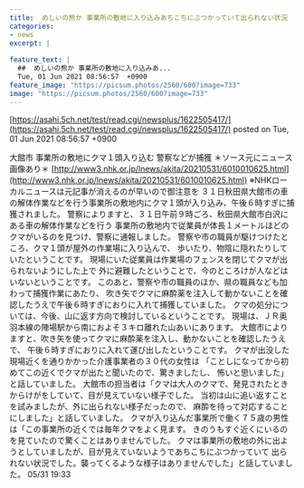```yaml
---
title:  めしいの熊か 事業所の敷地に入り込みあちこちにぶつかっていて出られない状況　捕獲完了、山へ返す予定・大館 
categories:
- news
excerpt: |
  
feature_text: |
  ##  めしいの熊か 事業所の敷地に入り込みあ...
  Tue, 01 Jun 2021 08:56:57  +0900
feature_image: "https://picsum.photos/2560/600?image=733"
image: "https://picsum.photos/2560/600?image=733"
---
```


[https://asahi.5ch.net/test/read.cgi/newsplus/1622505417/](https://asahi.5ch.net/test/read.cgi/newsplus/1622505417/)
posted on Tue, 01 Jun 2021 08:56:57  +0900

<!--more-->

大館市 事業所の敷地にクマ１頭入り込む 警察などが捕獲 ＊ソース元にニュース画像あり＊ [http://www3.nhk.or.jp/lnews/akita/20210531/6010010625.html](http://www3.nhk.or.jp/lnews/akita/20210531/6010010625.html) ※NHKローカルニュースは元記事が消えるのが早いので御注意を ３１日秋田県大館市の車の解体作業などを行う事業所の敷地内にクマ１頭が入り込み、午後６時すぎに捕獲されました。 警察によりますと、３１日午前９時ごろ、秋田県大館市白沢にある車の解体作業などを行う 事業所の敷地内で従業員が体長１メートルほどのクマがいるのを見つけ、警察に通報しました。 警察や市の職員が駆けつけたところ、クマ１頭が屋外の作業場に入り込んで、 歩いたり、物陰に隠れたりしていたということです。 現場にいた従業員は作業場のフェンスを閉じてクマが出られないようにした上で 外に避難したということで、今のところけが人などはいないということです。 このあと、警察や市の職員のほか、県の職員なども加わって捕獲作業にあたり、 吹き矢でクマに麻酔薬を注入して動かないことを確認したうえで午後６時すぎにおりに入れて捕獲していました。 クマの処分については、今後、山に返す方向で検討しているということです。 現場は、ＪＲ奥羽本線の陣場駅から南におよそ３キロ離れた山あいにあります。 大館市によりますと、吹き矢を使ってクマに麻酔薬を注入し、動かないことを確認したうえで、 午後６時すぎにおりに入れて運び出したということです。 クマが出没した現場近くを通りかかった介護事業者の３０代の女性は 「ことしになってから初めてこの近くでクマが出たと聞いたので、驚きましたし、 怖いと思いました」と話していました。 大館市の担当者は「クマは大人のクマで、発見されたときからけがをしていて、目が見えていない様子でした。 当初は山に追い返すことを試みましたが、外に出られない様子だったので、 麻酔を待って対応することにしました」と話していました。 クマが入り込んだ事業所で働く７５歳の男性は「この事業所の近くでは毎年クマをよく見ます。 きのうもすぐ近くにいるのを見ていたので驚くことはありませんでした。 クマは事業所の敷地の外に出ようとしていましたが、目が見えていないようであちこちにぶつかっていて 出られない状況でした。襲ってくるような様子はありませんでした」と話していました。 05/31 19:33
